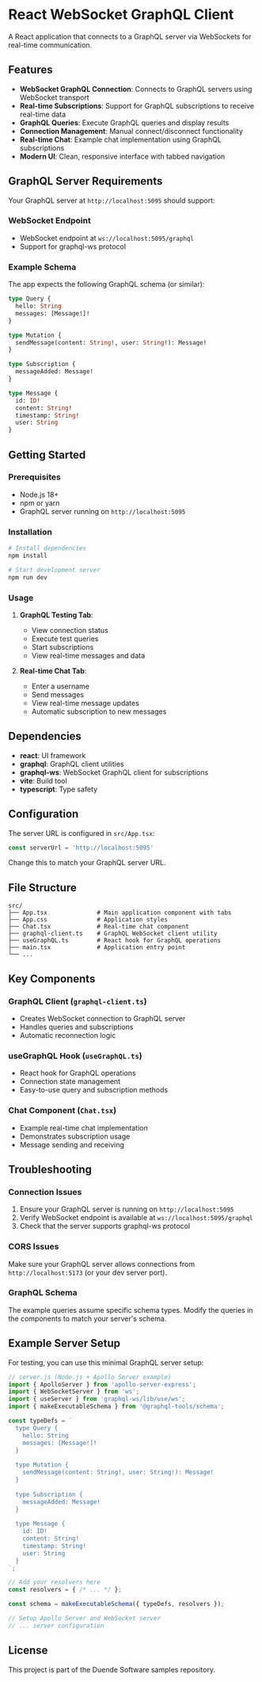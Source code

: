 # React WebSocket GraphQL Client

A React application that connects to a GraphQL server via WebSockets for real-time communication.

## Features

- **WebSocket GraphQL Connection**: Connects to GraphQL servers using WebSocket transport
- **Real-time Subscriptions**: Support for GraphQL subscriptions to receive real-time data
- **GraphQL Queries**: Execute GraphQL queries and display results
- **Connection Management**: Manual connect/disconnect functionality
- **Real-time Chat**: Example chat implementation using GraphQL subscriptions
- **Modern UI**: Clean, responsive interface with tabbed navigation

## GraphQL Server Requirements

Your GraphQL server at `http://localhost:5095` should support:

### WebSocket Endpoint
- WebSocket endpoint at `ws://localhost:5095/graphql`
- Support for graphql-ws protocol

### Example Schema

The app expects the following GraphQL schema (or similar):

```graphql
type Query {
  hello: String
  messages: [Message!]!
}

type Mutation {
  sendMessage(content: String!, user: String!): Message!
}

type Subscription {
  messageAdded: Message!
}

type Message {
  id: ID!
  content: String!
  timestamp: String!
  user: String
}
```

## Getting Started

### Prerequisites
- Node.js 18+ 
- npm or yarn
- GraphQL server running on `http://localhost:5095`

### Installation

```bash
# Install dependencies
npm install

# Start development server
npm run dev
```

### Usage

1. **GraphQL Testing Tab**:
   - View connection status
   - Execute test queries
   - Start subscriptions
   - View real-time messages and data

2. **Real-time Chat Tab**:
   - Enter a username
   - Send messages
   - View real-time message updates
   - Automatic subscription to new messages

## Dependencies

- **react**: UI framework
- **graphql**: GraphQL client utilities
- **graphql-ws**: WebSocket GraphQL client for subscriptions
- **vite**: Build tool
- **typescript**: Type safety

## Configuration

The server URL is configured in `src/App.tsx`:

```typescript
const serverUrl = 'http://localhost:5095'
```

Change this to match your GraphQL server URL.

## File Structure

```
src/
├── App.tsx              # Main application component with tabs
├── App.css              # Application styles
├── Chat.tsx             # Real-time chat component
├── graphql-client.ts    # GraphQL WebSocket client utility
├── useGraphQL.ts        # React hook for GraphQL operations
├── main.tsx             # Application entry point
└── ...
```

## Key Components

### GraphQL Client (`graphql-client.ts`)
- Creates WebSocket connection to GraphQL server
- Handles queries and subscriptions
- Automatic reconnection logic

### useGraphQL Hook (`useGraphQL.ts`)
- React hook for GraphQL operations
- Connection state management
- Easy-to-use query and subscription methods

### Chat Component (`Chat.tsx`)
- Example real-time chat implementation
- Demonstrates subscription usage
- Message sending and receiving

## Troubleshooting

### Connection Issues
1. Ensure your GraphQL server is running on `http://localhost:5095`
2. Verify WebSocket endpoint is available at `ws://localhost:5095/graphql`
3. Check that the server supports graphql-ws protocol

### CORS Issues
Make sure your GraphQL server allows connections from `http://localhost:5173` (or your dev server port).

### GraphQL Schema
The example queries assume specific schema types. Modify the queries in the components to match your server's schema.

## Example Server Setup

For testing, you can use this minimal GraphQL server setup:

```javascript
// server.js (Node.js + Apollo Server example)
import { ApolloServer } from 'apollo-server-express';
import { WebSocketServer } from 'ws';
import { useServer } from 'graphql-ws/lib/use/ws';
import { makeExecutableSchema } from '@graphql-tools/schema';

const typeDefs = `
  type Query {
    hello: String
    messages: [Message!]!
  }
  
  type Mutation {
    sendMessage(content: String!, user: String!): Message!
  }
  
  type Subscription {
    messageAdded: Message!
  }
  
  type Message {
    id: ID!
    content: String!
    timestamp: String!
    user: String
  }
`;

// Add your resolvers here
const resolvers = { /* ... */ };

const schema = makeExecutableSchema({ typeDefs, resolvers });

// Setup Apollo Server and WebSocket server
// ... server configuration
```

## License

This project is part of the Duende Software samples repository.
